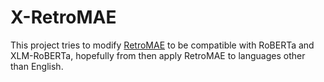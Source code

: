 # X-RetroMAE
This project tries to modify [RetroMAE](https://github.com/staoxiao/RetroMAE) to be compatible with RoBERTa and XLM-RoBERTa, hopefully from then apply RetroMAE to languages other than English.
